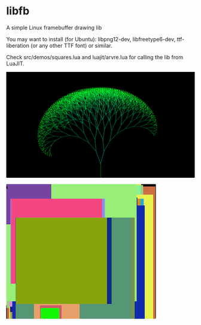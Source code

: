 # libfb

A simple Linux framebuffer drawing lib

You may want to install (for Ubuntu): libpng12-dev, libfreetype6-dev, ttf-liberation (or any other TTF font) or similar.

Check src/demos/squares.lua and luajit/arvre.lua for calling the lib from LuaJIT.

![Screenshot of src/demos/arvre](./arvre.png)

![Screenshot of a run of src/demos/squares](./squares_screenshot.png)

